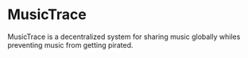 # MusicTrace
MusicTrace is a decentralized system for sharing music globally whiles preventing music from getting pirated.
